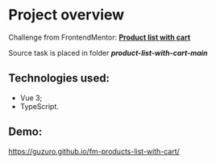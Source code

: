 # Project overview

Challenge from FrontendMentor: **[Product list with cart](https://www.frontendmentor.io/challenges/product-list-with-cart-5MmqLVAp_d/hub)**

Source task is placed in folder **_product-list-with-cart-main_**

## Technologies used:

- Vue 3;
- TypeScript.

## Demo:

https://guzuro.github.io/fm-products-list-with-cart/
